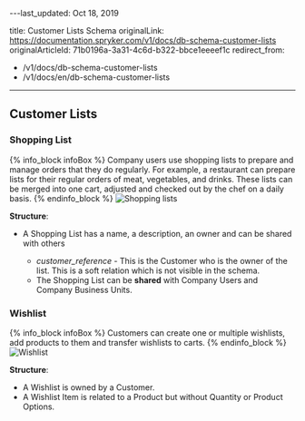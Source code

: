 ---last_updated: Oct 18, 2019

title: Customer Lists Schema
originalLink: https://documentation.spryker.com/v1/docs/db-schema-customer-lists
originalArticleId: 71b0196a-3a31-4c6d-b322-bbce1eeeef1c
redirect_from:
  - /v1/docs/db-schema-customer-lists
  - /v1/docs/en/db-schema-customer-lists
---


## Customer Lists

### Shopping List

{% info_block infoBox %}
Company users use shopping lists to prepare and manage orders that they do regularly. For example, a restaurant can prepare lists for their regular orders of meat, vegetables, and drinks. These lists can be merged into one cart, adjusted and checked out by the chef on a daily basis.
{% endinfo_block %}
![Shopping lists](https://spryker.s3.eu-central-1.amazonaws.com/docs/Developer+Guide/Database+Schema+Guide/Customer+Lists+Schema/shopping-list.png)

**Structure**:

* A Shopping List has a name, a description, an owner and can be shared with others

  - *customer_reference* - This is the Customer who is the owner of the list. This is a soft relation which is not visible in the schema.
  - The Shopping List can be **shared** with Company Users and Company Business Units.


### Wishlist

{% info_block infoBox %}
Customers can create one or multiple wishlists, add products to them and transfer wishlists to carts.
{% endinfo_block %}
![Wishlist](https://spryker.s3.eu-central-1.amazonaws.com/docs/Developer+Guide/Database+Schema+Guide/Customer+Lists+Schema/wishlist.png)

**Structure**:

* A Wishlist is owned by a Customer.
* A Wishlist Item is related to a Product but without Quantity or Product Options.
